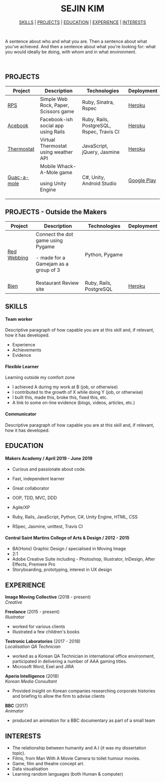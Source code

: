 <h1 align="center" style="bold">
 SEJIN KIM </h1>

<div align="center">

[SKILLS](#SKILLS) | [PROJECTS](#PROJECTS) | [EDUCATION](#EDUCATION) | [EXPERIENCE](#EXPERIENCE) | [INTERESTS](#INTERESTS)

</div>

<br>

A sentence about who and what you are. Then a sentence about what you've achieved. And then a sentence about what you're looking for: what you would ideally be doing, with whom and in what environment.

<br>

## PROJECTS

| Project | Description | Technologies | Deployment |
|---|---|---|---|
| [RPS](https://github.com/sejinkay/rps-challenge) | Simple Web Rock, Paper, Scissors game | Ruby, Sinatra, Rspec | [Heroku](https://playrockpaperscissors.herokuapp.com/) |
| [Acebook](https://github.com/sejinkay/acebook-MVP) | Facebook-ish social app using Rails | Ruby, Rails, PostgreSQL, Rspec, Travis CI | [Heroku](https://acebook-heroku.herokuapp.com/) |
| [Thermostat](https://github.com/sejinkay/Thermostat) | Virtual Thermostat using weather API | JavaScript, jQuery, Jasmine | [Heroku](https://thermostat-project.herokuapp.com/) |
| [Guac-a-mole](https://github.com/guilhe0756/guac-a-mole) | Mobile Whack-A-Mole game <p> using Unity Engine | C#, Unity, Android Studio | [Google Play](https://play.google.com/store/apps/details?id=com.GuacaMole.WhackaMole) |

## PROJECTS - Outside the Makers

| Project | Description | Technologies | Deployment |
|---|---|---|---|
| [Red Webbing](https://github.com/Hannah-Frost/connect-game-jam) | Connect the dot game using Pygame <p> - made for a Gamejam as a group of 3 | Python, Pygame | |
| [Bien](https://github.com/sejinkay/bien) | Restaurant Review site | Ruby, Rails, PostgreSQL | [Heroku](https://bien-restaurant.herokuapp.com/) |



## SKILLS

#### Team worker

Descriptive paragraph of how capable you are at this skill and, if relevant, how it has developed.

- Experience
- Achievements
- Evidence

#### Flexible Learner

Learning outside my comfort zone

- I achieved A during my work at B (job, or otherwise)
- I contributed to the growth of X while doing Y (job, or otherwise)
- I built this, made this, broke this, fixed this, etc.
- A link to some on-line evidence (blogs, videos, articles, etc.)

#### Communicator

Descriptive paragraph of how capable you are at this skill and, if relevant, how it has developed.

## EDUCATION

#### Makers Academy / April 2019 - June 2019

- Curious and passionate about code.
- Fast, independent learner
- Great collaborator

- OOP, TDD, MVC, DDD
- Agile/XP
- Ruby, Rails, JavaScript, Python, C#, Unity Engine, HTML, CSS
- RSpec, Jasmine, unittest, Travis CI

#### Central Saint Martins College of Arts & Design / 2012 - 2015

- BA(Hons) Graphic Design / specialised in Moving Image
- 2:1
- Adobe Creative Suite including - Photoshop, Illustrator, InDesign, After Effects, Premiere Pro
- Storyboarding, prototyping, interest in UX design

## EXPERIENCE

**Image Moving Collective** (2018 - present)    
*Creative*

**Freelance**  (2015 - present)    
*Illustrator*
- worked for various clients
- Illustrated a few children's books

**Testronic Laboratories** (2017 - 2018)   
*Localisation QA Technician*
- worked as a Korean QA Technician in international office environment, participated in delivering a number of AAA gaming titles.
- Microsoft Word, Exel and JIRA

**Aperio Intelligence** (2018)   
*Korean Media Consultant*
- Provided insight on Korean companies researching corporate histories and briefing to allow the firm to advise clients

**BBC**  (2017)    
*Animator*
- produced an animation for a BBC documentary as part of a small team

## INTERESTS
- The relationship between humanity and A.I (it was my dissertation topic).
- Films, from Man With A Movie Camera to toilet humour movies.
- Game, film and theatre concept art.
- Data visualisation
- Learning random languages (both Human & computer)
